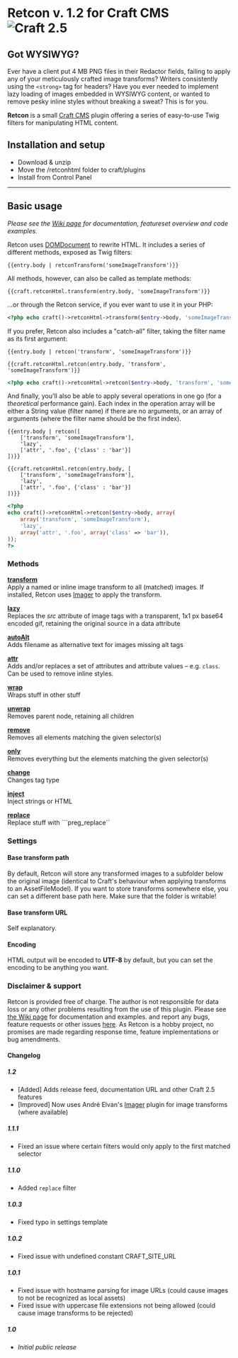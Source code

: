 # Retcon v. 1.2 for Craft CMS ![Craft 2.5](https://img.shields.io/badge/craft-2.5-red.svg?style=flat-square)

## Got WYSIWYG?

Ever have a client put 4 MB PNG files in their Redactor fields, failing to apply any of your meticulously crafted image transforms? Writers consistently using the `<strong>` tag for headers? Have you ever needed to implement lazy loading of images embedded in WYSIWYG content, or wanted to remove pesky inline styles without breaking a sweat? This is for you.

**Retcon** is a small [Craft CMS](http://buildwithcraft.com) plugin offering a series of easy-to-use Twig filters for manipulating HTML content.

## Installation and setup

* Download & unzip
* Move the /retconhtml folder to craft/plugins
* Install from Control Panel

***

## Basic usage

_Please see the [Wiki page](https://github.com/mmikkel/RetconHTML-Craft/wiki) for documentation, featureset overview and code examples._

Retcon uses [DOMDocument](http://php.net/manual/en/class.domdocument.php) to rewrite HTML. It includes a series of different methods, exposed as Twig filters:

```twig
{{entry.body | retconTransform('someImageTransform')}}
```

All methods, however, can also be called as template methods:

```twig
{{craft.retconHtml.transform(entry.body, 'someImageTransform')}}
```

...or through the Retcon service, if you ever want to use it in your PHP:

```php
<?php echo craft()->retconHtml->transform($entry->body, 'someImageTransform'); ?>
```

If you prefer, Retcon also includes a "catch-all" filter, taking the filter name as its first argument:

```twig
{{entry.body | retcon('transform', 'someImageTransform')}}
```
```twig
{{craft.retconHtml.retcon(entry.body, 'transform', 'someImageTransform')}}
```
```php
<?php echo craft()->retconHtml->retcon($entry->body, 'transform', 'someImageTransform'); ?>
```

And finally, you'll also be able to apply several operations in one go (for a _theoretical_ performance gain). Each index in the operation array will be either a String value (filter name) if there are no arguments, or an array of arguments (where the filter name should be the first index).

```twig
{{entry.body | retcon([
    ['transform', 'someImageTransform'],
    'lazy',
    ['attr', '.foo', {'class' : 'bar'}]
])}}
```
```twig
{{craft.retconHtml.retcon(entry.body, [
    ['transform', 'someImageTransform'],
    'lazy',
    ['attr', '.foo', {'class' : 'bar'}]
])}}
```
```php
<?php
echo craft()->retconHtml->retcon($entry->body, array(
    array('transform', 'someImageTransform'),
    'lazy',
    array('attr', '.foo', array('class' => 'bar')),
));
?>
````

### Methods

**[transform](https://github.com/mmikkel/RetconHTML-Craft/wiki/Transform)**  
Apply a named or inline image transform to all (matched) images. If installed, Retcon uses [Imager](https://github.com/aelvan/Imager-Craft) to apply the transform.

**[lazy](https://github.com/mmikkel/RetconHTML-Craft/wiki/Lazy)**  
Replaces the _src_ attribute of image tags with a transparent, 1x1 px base64 encoded gif, retaining the original source in a data attribute

**[autoAlt](https://github.com/mmikkel/RetconHTML-Craft/wiki/AutoAlt)**  
Adds filename as alternative text for images missing alt tags

**[attr](https://github.com/mmikkel/RetconHTML-Craft/wiki/Attr)**  
Adds and/or replaces a set of attributes and attribute values – e.g. `class`. Can be used to remove inline styles.

**[wrap](https://github.com/mmikkel/RetconHTML-Craft/wiki/Wrap)**  
Wraps stuff in other stuff

**[unwrap](https://github.com/mmikkel/RetconHTML-Craft/wiki/Unwrap)**  
Removes parent node, retaining all children

**[remove](https://github.com/mmikkel/RetconHTML-Craft/wiki/Remove)**  
Removes all elements matching the given selector(s)

**[only](https://github.com/mmikkel/RetconHTML-Craft/wiki/Only)**  
Removes everything but the elements matching the given selector(s)

**[change](https://github.com/mmikkel/RetconHTML-Craft/wiki/Change)**  
Changes tag type

**[inject](https://github.com/mmikkel/RetconHTML-Craft/wiki/Inject)**  
Inject strings or HTML

**[replace](https://github.com/mmikkel/RetconHTML-Craft/wiki/Replace)**  
Replace stuff with ```preg_replace``

### Settings

#### Base transform path
By default, Retcon will store any transformed images to a subfolder below the original image (identical to Craft's behaviour when applying transforms to an AssetFileModel). If you want to store transforms somewhere else, you can set a different base path here. Make sure that the folder is writable!

#### Base transform URL
Self explanatory.

#### Encoding
HTML output will be encoded to **UTF-8** by default, but you can set the encoding to be anything you want.

### Disclaimer & support
Retcon is provided free of charge. The author is not responsible for data loss or any other problems resulting from the use of this plugin.
Please see [the Wiki page](https://github.com/mmikkel/RetconHTML-Craft/wiki) for documentation and examples. and report any bugs, feature requests or other issues [here](https://github.com/mmikkel/RetconHTML-Craft).
As Retcon is a hobby project, no promises are made regarding response time, feature implementations or bug amendments.

#### Changelog

##### 1.2

* [Added] Adds release feed, documentation URL and other Craft 2.5 features
* [Improved] Now uses André Elvan's [Imager](https://github.com/aelvan/Imager-Craft) plugin for image transforms (where available)

##### 1.1.1

* Fixed an issue where certain filters would only apply to the first matched selector

##### 1.1.0

* Added ```replace``` filter

##### 1.0.3

* Fixed typo in settings template

##### 1.0.2

* Fixed issue with undefined constant CRAFT_SITE_URL

##### 1.0.1

* Fixed issue with hostname parsing for image URLs (could cause images to not be recognized as local assets)
* Fixed issue with uppercase file extensions not being allowed (could cause image transforms to be rejected)

##### 1.0

* _Initial public release_
